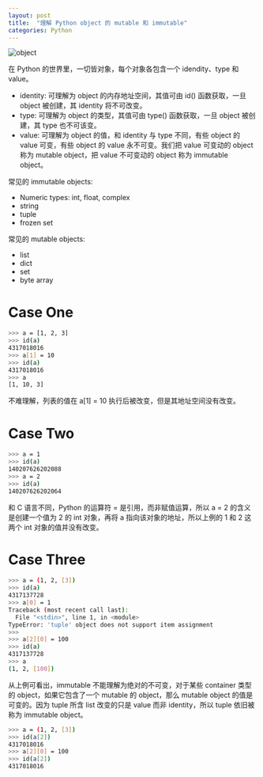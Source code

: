 ```yaml
---
layout: post
title:  "理解 Python object 的 mutable 和 immutable"
categories: Python
---
```


![object](http://7xp2eu.com1.z0.glb.clouddn.com/pythonobjectmutable.png)

在 Python 的世界里，一切皆对象，每个对象各包含一个 idendity、type 和 value。

- identity: 可理解为 object 的内存地址空间，其值可由 id() 函数获取，一旦 object 被创建，其 identity 将不可改变。
- type: 可理解为 object 的类型，其值可由 type() 函数获取，一旦 object 被创建，其 type 也不可该变。
- value: 可理解为 object 的值，和 identity 与 type 不同，有些 object 的 value 可变，有些 object 的 value 永不可变。我们把 value 可变动的 object 称为 mutable object，把 value 不可变动的 object 称为 immutable object。

常见的 immutable objects:

- Numeric types: int, float, complex
- string
- tuple
- frozen set

常见的 mutable objects:

- list
- dict
- set
- byte array

# Case One

~~~ bash
>>> a = [1, 2, 3]
>>> id(a)
4317018016
>>> a[1] = 10
>>> id(a)
4317018016
>>> a
[1, 10, 3]
~~~

不难理解，列表的值在 a[1] = 10 执行后被改变，但是其地址空间没有改变。

# Case Two

~~~ bash
>>> a = 1
>>> id(a)
140207626202088
>>> a = 2
>>> id(a)
140207626202064
~~~

和 C 语言不同，Python 的运算符 = 是引用，而非赋值运算，所以 a = 2 的含义是创建一个值为 2 的 int 对象，再将 a 指向该对象的地址，所以上例的 1 和 2 这两个 int 对象的值并没有改变。

# Case Three

~~~ bash
>>> a = (1, 2, [3])
>>> id(a)
4317137728
>>> a[0] = 1
Traceback (most recent call last):
  File "<stdin>", line 1, in <module>
TypeError: 'tuple' object does not support item assignment
>>>
>>> a[2][0] = 100
>>> id(a)
4317137728
>>> a
(1, 2, [100])
~~~

从上例可看出，immutable 不能理解为绝对的不可变，对于某些 container 类型的 object，如果它包含了一个 mutable 的 object，那么 mutable object 的值是可变的。因为 tuple 所含 list 改变的只是 value 而非 identity，所以 tuple 依旧被称为 immutable object。

~~~ bash
>>> a = (1, 2, [3])
>>> id(a[2])
4317018016
>>> a[2][0] = 100
>>> id(a[2])
4317018016
~~~
